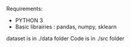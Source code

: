 Requirements:

- PYTHON 3
- Basic librairies : pandas, numpy, sklearn

dataset is in ./data folder
Code is in ./src folder
